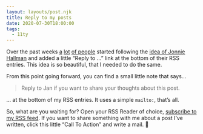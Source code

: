 ```yaml
---
layout: layouts/post.njk
title: Reply to my posts
date: 2020-07-30T18:00:00
tags:
  - 11ty
---
```


Over the past weeks [a](https://ethanmarcotte.com/wrote/replyin/) [lot](https://www.robinrendle.com/notes/reply-links-in-rss-feeds) [of people](https://email-is-good.com/2020/07/14/rss-with-reply-via-email/) started following the [idea of Jonnie Hallman](https://destroytoday.com/blog/reply-link-in-rss-feed-posts) and added a little “Reply to …” link at the bottom of their RSS entries. This idea is so beautiful, that I needed to do the same.

From this point going forward, you can find a small little note that says…

> Reply to Jan if you want to share your thoughts about this post.

… at the bottom of my RSS entries. It uses a simple `mailto:`, that’s all.

So, what are you waiting for? Open your RSS Reader of choice, [subscribe to my RSS feed](/journal/feed.xml). If you want to share something with me about a post I’ve written, click this little “Call To Action” and write a mail. 💌
